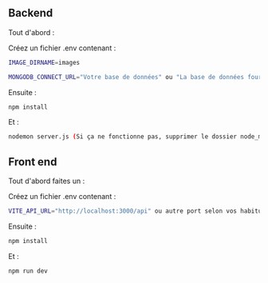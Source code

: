 Backend
--------

Tout d'abord :

Créez un fichier .env contenant :

```sh
IMAGE_DIRNAME=images
```

```sh
MONGODB_CONNECT_URL="Votre base de données" ou "La base de données fournit pour la soutenance"
```

Ensuite :

```sh
npm install 
```

Et :

```sh
nodemon server.js (Si ça ne fonctionne pas, supprimer le dossier node_module et relancer npm install).
```


Front end
---------

Tout d'abord faites un :

Créez un fichier .env contenant :

```sh
VITE_API_URL="http://localhost:3000/api" ou autre port selon vos habitudes.
```

Ensuite :

```sh
npm install 
```

Et :

```sh
npm run dev 
```

